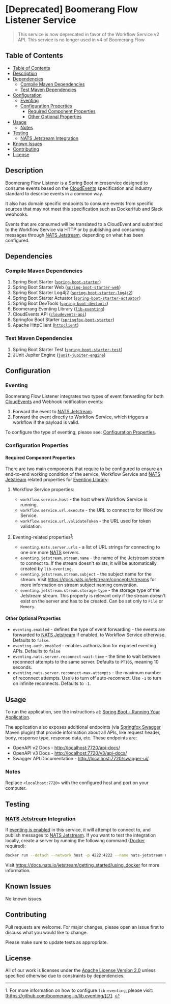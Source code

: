 # [Deprecated] Boomerang Flow Listener Service <!-- omit in toc -->

> This service is now deprecated in favor of the Workflow Service v2 API. This service is no longer used in v4 of Boomerang Flow

## Table of Contents

- [Table of Contents](#table-of-contents)
- [Description](#description)
- [Dependencies](#dependencies)
  - [Compile Maven Dependencies](#compile-maven-dependencies)
  - [Test Maven Dependencies](#test-maven-dependencies)
- [Configuration](#configuration)
  - [Eventing](#eventing)
  - [Configuration Properties](#configuration-properties)
    - [Required Component Properties](#required-component-properties)
    - [Other Optional Properties](#other-optional-properties)
- [Usage](#usage)
  - [Notes](#notes)
- [Testing](#testing)
  - [NATS Jetstream Integration](#nats-jetstream-integration)
- [Known Issues](#known-issues)
- [Contributing](#contributing)
- [License](#license)

## Description

Boomerang Flow Listener is a Spring Boot microservice designed to consume events based on the [CloudEvents][1] specification and industry standard to describe events in a common way.

It also has domain specific endpoints to consume events from specific sources that may not meet this specification such as DockerHub and Slack webhooks.

Events that are consumed will be translated to a CloudEvent and submitted to the Workflow Service via HTTP or by publishing and consuming messages through [NATS Jetstream][13], depending on what has been configured.

## Dependencies

### Compile Maven Dependencies

1. Spring Boot Starter ([`spring-boot-starter`][2])
2. Spring Boot Starter Web ([`spring-boot-starter-web`][3])
3. Spring Boot Starter Log4j2 ([`spring-boot-starter-log4j2`][4])
4. Spring Boot Starter Actuator ([`spring-boot-starter-actuator`][5])
5. Spring Boot DevTools ([`spring-boot-devtools`][6])
6. Boomerang Eventing Library ([`lib-eventing`][7])
7. CloudEvents API ([`cloudevents-api`][8])
8. Springfox Boot Starter ([`springfox-boot-starter`][9])
9. Apache HttpClient ([`httpclient`][10])

### Test Maven Dependencies

1. Spring Boot Starter Test ([`spring-boot-starter-test`][11])
2. JUnit Jupiter Engine ([`junit-jupiter-engine`][12])

## Configuration

### Eventing

Boomerang Flow Listener integrates two types of event forwarding for both [CloudEvents][1] and Webhook notification events:

1. Forward the event to [NATS Jetstream][13].
2. Forward the event directly to Workflow Service, which triggers a workflow if the payload is valid.

To configure the type of eventing, please see: [Configuration Properties](#other-properties).

### Configuration Properties

#### Required Component Properties

There are two main components that require to be configured to ensure an end-to-end working condition of the service, Workflow Service and [NATS Jetstream][13] related properties for [Eventing Library][7]:

1. Workflow Service properties:
   - `workflow.service.host` - the host where Workflow Service is running.
   - `workflow.service.url.execute` - the URL to connect to for Workflow Service.
   - `workflow.service.url.validateToken` - the URL used for token validation.

2. Eventing-related properties<sup id="ref-footnote-1">[1](#footnote-1)</sup>:
   - `eventing.nats.server.urls` - a list of URL strings for connecting to one ore more [NATS][15] servers.
   - `eventing.jetstream.stream.name` - the name of the Jetstream stream to connect to. If the stream doesn't exists, it will be automatically created by `lib-eventing`.
   - `eventing.jetstream.stream.subject` - the subject name for the stream. Visit <https://docs.nats.io/jetstream/concepts/streams> for more information on stream subject naming convention.
   - `eventing.jetstream.stream.storage-type` - the storage type of the Jetstream stream. This property is relevant only if the stream doesn't exist on the server and has to be created. Can be set only to `File` or `Memory`.

#### Other Optional Properties

- `eventing.enabled` - defines the type of event forwarding - the events are forwarded to [NATS Jetstream][13] if enabled, to Workflow Service otherwise. Defaults to `false`.
- `eventing.auth.enabled` - enables authorization for exposed eventing APIs. Defaults to `false`
- `eventing.nats.server.reconnect-wait-time` - the time to wait between reconnect attempts to the same server. Defaults to `PT10S`, meaning 10 seconds.
- `eventing.nats.server.reconnect-max-attempts` - the maximum number of reconnect attempts. Use `0` to turn off auto-reconnect. Use `-1` to turn on infinite reconnects. Defaults to `-1`.

## Usage

To run the application, see the instructions at: [Spring Boot - Running Your Application](https://docs.spring.io/spring-boot/docs/current/reference/html/using-spring-boot.html#using-boot-running-your-application).

The application also exposes additional endpoints (via [Springfox Swagger][9] Maven plugin) that provide information about all APIs, like request header, body, response type, response data, etc. These endpoints are:

- OpenAPI v2 Docs - <http://localhost:7720/api-docs/>
- OpenAPI v3 Docs - <http://localhost:7720/v3/api-docs/>
- Swagger API Documentation - <http://localhost:7720/swagger-ui/>

### Notes

Replace `<localhost:7720>` with the configured host and port on your computer.

## Testing

### [NATS Jetstream][13] Integration

If [eventing is enabled](#other-properties) in this service, it will attempt to connect to, and publish messages to [NATS Jetstream][13]. If you want to test the integration locally, create a server by running the following command ([Docker][14] required):

```bash
docker run --detach --network host -p 4222:4222 --name nats-jetstream nats -js
```

Visit <https://docs.nats.io/jetstream/getting_started/using_docker> for more information.

## Known Issues

No known issues.

## Contributing

Pull requests are welcome. For major changes, please open an issue first to discuss what you would like to change.

Please make sure to update tests as appropriate.

## License

All of our work is licenses under the [Apache License Version 2.0](https://www.apache.org/licenses/LICENSE-2.0) unless specified otherwise due to constraints by dependencies.

---

<span id="footnote-1">1.</span> For more information on how to configure `lib-eventing`, please visit: [https://github.com/boomerang-io/lib.eventing/][7]. [↩](#ref-footnote-1)

[1]: https://cloudevents.io "CloudEvents"
[2]: https://mvnrepository.com/artifact/org.springframework.boot/spring-boot-starter "Spring Boot Starter"
[3]: https://mvnrepository.com/artifact/org.springframework.boot/spring-boot-starter-web "Spring Boot Starter Web"
[4]: https://mvnrepository.com/artifact/org.springframework.boot/spring-boot-starter-log4j2 "Spring Boot Starter Log4j2"
[5]: https://mvnrepository.com/artifact/org.springframework.boot/spring-boot-starter-actuator "Spring Boot Starter Actuator"
[6]: https://mvnrepository.com/artifact/org.springframework.boot/spring-boot-devtools "Spring Boot DevTools"
[7]: https://github.com/boomerang-io/lib.eventing "Boomerang Eventing Library"
[8]: https://mvnrepository.com/artifact/io.cloudevents/cloudevents-api "CloudEvents API"
[9]: https://mvnrepository.com/artifact/io.springfox/springfox-boot-starter "SpringFox Boot Starter"
[10]: https://mvnrepository.com/artifact/org.apache.httpcomponents/httpclient "Apache HttpClient"
[11]: https://mvnrepository.com/artifact/org.springframework.boot/spring-boot-starter-test "Spring Boot Starter Test"
[12]: https://mvnrepository.com/artifact/org.junit.jupiter/junit-jupiter-engine "JUnit Jupiter Engine"
[13]: https://docs.nats.io/jetstream/jetstream "About NATS Jetstream"
[14]: https://www.docker.com "Docker"
[15]: https://docs.nats.io "NATS Docs"
